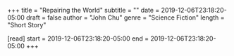 +++
title = "Repairing the World"
subtitle = ""
date = 2019-12-06T23:18:20-05:00
draft = false
author = "John Chu"
genre = "Science Fiction"
length = "Short Story"

[read]
  start = 2019-12-06T23:18:20-05:00
  end = 2019-12-06T23:18:20-05:00
+++
